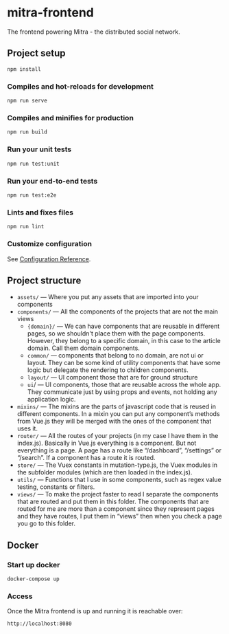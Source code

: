 # mitra-frontend

The frontend powering Mitra - the distributed social network.

## Project setup

```
npm install
```

### Compiles and hot-reloads for development

```
npm run serve
```

### Compiles and minifies for production

```
npm run build
```

### Run your unit tests

```
npm run test:unit
```

### Run your end-to-end tests

```
npm run test:e2e
```

### Lints and fixes files

```
npm run lint
```

### Customize configuration

See [Configuration Reference](https://cli.vuejs.org/config/).

## Project structure

- `assets/` — Where you put any assets that are imported into your components
- `components/` — All the components of the projects that are not the main views
  - `{domain}/` — We can have components that are reusable in different pages, so we shouldn't place them with the page components. However, they belong to a specific domain, in this case to the article domain. Call them domain components.
  - `common/` — components that belong to no domain, are not ui or layout. They can be some kind of utility components that have some logic but delegate the rendering to children components.
  - `layout/` — UI component those that are for ground structure
  - `ui`/ — UI components, those that are reusable across the whole app. They communicate just by using props and events, not holding any application logic.
- `mixins/` — The mixins are the parts of javascript code that is reused in different components. In a mixin you can put any component’s methods from Vue.js they will be merged with the ones of the component that uses it.
- `router/` — All the routes of your projects (in my case I have them in the index.js). Basically in Vue.js everything is a component. But not everything is a page. A page has a route like “/dashboard”, “/settings” or “/search”. If a component has a route it is routed.
- `store/` — The Vuex constants in mutation-type.js, the Vuex modules in the subfolder modules (which are then loaded in the index.js).
- `utils/` — Functions that I use in some components, such as regex value testing, constants or filters.
- `views/` — To make the project faster to read I separate the components that are routed and put them in this folder. The components that are routed for me are more than a component since they represent pages and they have routes, I put them in “views” then when you check a page you go to this folder.

## Docker

### Start up docker

```
docker-compose up
```

### Access

Once the Mitra frontend is up and running it is reachable over:

```
http://localhost:8080
```
